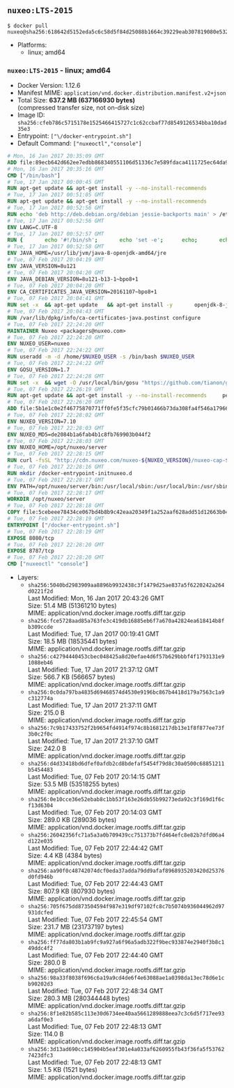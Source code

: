 ## `nuxeo:LTS-2015`

```console
$ docker pull nuxeo@sha256:618642d5152eda5c6c58d5f84d25088b1664c39229eab307819080e532dd62dc
```

-	Platforms:
	-	linux; amd64

### `nuxeo:LTS-2015` - linux; amd64

-	Docker Version: 1.12.6
-	Manifest MIME: `application/vnd.docker.distribution.manifest.v2+json`
-	Total Size: **637.2 MB (637166930 bytes)**  
	(compressed transfer size, not on-disk size)
-	Image ID: `sha256:cfeb786c5715178e1525466415727c1c62ccbaf77d8549126534bba10dad35e3`
-	Entrypoint: `["\/docker-entrypoint.sh"]`
-	Default Command: `["nuxeoctl","console"]`

```dockerfile
# Mon, 16 Jan 2017 20:35:09 GMT
ADD file:89ecb642d662ee7edbb868340551106d51336c7e589fdaca4111725ec64da957 in / 
# Mon, 16 Jan 2017 20:35:16 GMT
CMD ["/bin/bash"]
# Tue, 17 Jan 2017 00:00:45 GMT
RUN apt-get update && apt-get install -y --no-install-recommends 		ca-certificates 		curl 		wget 	&& rm -rf /var/lib/apt/lists/*
# Tue, 17 Jan 2017 00:51:05 GMT
RUN apt-get update && apt-get install -y --no-install-recommends 		bzip2 		unzip 		xz-utils 	&& rm -rf /var/lib/apt/lists/*
# Tue, 17 Jan 2017 00:52:56 GMT
RUN echo 'deb http://deb.debian.org/debian jessie-backports main' > /etc/apt/sources.list.d/jessie-backports.list
# Tue, 17 Jan 2017 00:52:56 GMT
ENV LANG=C.UTF-8
# Tue, 17 Jan 2017 00:52:57 GMT
RUN { 		echo '#!/bin/sh'; 		echo 'set -e'; 		echo; 		echo 'dirname "$(dirname "$(readlink -f "$(which javac || which java)")")"'; 	} > /usr/local/bin/docker-java-home 	&& chmod +x /usr/local/bin/docker-java-home
# Tue, 17 Jan 2017 00:52:58 GMT
ENV JAVA_HOME=/usr/lib/jvm/java-8-openjdk-amd64/jre
# Tue, 07 Feb 2017 20:04:19 GMT
ENV JAVA_VERSION=8u121
# Tue, 07 Feb 2017 20:04:20 GMT
ENV JAVA_DEBIAN_VERSION=8u121-b13-1~bpo8+1
# Tue, 07 Feb 2017 20:04:20 GMT
ENV CA_CERTIFICATES_JAVA_VERSION=20161107~bpo8+1
# Tue, 07 Feb 2017 20:04:41 GMT
RUN set -x 	&& apt-get update 	&& apt-get install -y 		openjdk-8-jre-headless="$JAVA_DEBIAN_VERSION" 		ca-certificates-java="$CA_CERTIFICATES_JAVA_VERSION" 	&& rm -rf /var/lib/apt/lists/* 	&& [ "$JAVA_HOME" = "$(docker-java-home)" ]
# Tue, 07 Feb 2017 20:04:43 GMT
RUN /var/lib/dpkg/info/ca-certificates-java.postinst configure
# Tue, 07 Feb 2017 22:24:20 GMT
MAINTAINER Nuxeo <packagers@nuxeo.com>
# Tue, 07 Feb 2017 22:24:20 GMT
ENV NUXEO_USER=nuxeo
# Tue, 07 Feb 2017 22:24:22 GMT
RUN useradd -m -d /home/$NUXEO_USER -s /bin/bash $NUXEO_USER
# Tue, 07 Feb 2017 22:24:22 GMT
ENV GOSU_VERSION=1.7
# Tue, 07 Feb 2017 22:24:28 GMT
RUN set -x 	&& wget -O /usr/local/bin/gosu "https://github.com/tianon/gosu/releases/download/$GOSU_VERSION/gosu-$(dpkg --print-architecture)" 	&& wget -O /usr/local/bin/gosu.asc "https://github.com/tianon/gosu/releases/download/$GOSU_VERSION/gosu-$(dpkg --print-architecture).asc" 	&& export GNUPGHOME="$(mktemp -d)" 	&& gpg --keyserver ha.pool.sks-keyservers.net --recv-keys B42F6819007F00F88E364FD4036A9C25BF357DD4 	&& gpg --batch --verify /usr/local/bin/gosu.asc /usr/local/bin/gosu 	&& rm -r "$GNUPGHOME" /usr/local/bin/gosu.asc 	&& chmod +x /usr/local/bin/gosu 	&& gosu nobody true
# Tue, 07 Feb 2017 22:26:19 GMT
RUN apt-get update && apt-get install -y --no-install-recommends     perl     locales     pwgen     imagemagick     ffmpeg2theora     ufraw     poppler-utils     libreoffice     libwpd-tools     exiftool     ghostscript  && rm -rf /var/lib/apt/lists/*
# Tue, 07 Feb 2017 22:26:20 GMT
ADD file:5b1e1c0e2f46775870771ff0fe5f35cfc79b01466b73da308fa4f546a1796610 in /etc/ImageMagick/policy.xml 
# Tue, 07 Feb 2017 22:28:02 GMT
ENV NUXEO_VERSION=7.10
# Tue, 07 Feb 2017 22:28:03 GMT
ENV NUXEO_MD5=de2084b1a6fab4b1c8fb769903b044f2
# Tue, 07 Feb 2017 22:28:03 GMT
ENV NUXEO_HOME=/opt/nuxeo/server
# Tue, 07 Feb 2017 22:28:15 GMT
RUN curl -fsSL "http://cdn.nuxeo.com/nuxeo-${NUXEO_VERSION}/nuxeo-cap-${NUXEO_VERSION}-tomcat.zip" -o /tmp/nuxeo-distribution-tomcat.zip     && echo "$NUXEO_MD5 /tmp/nuxeo-distribution-tomcat.zip" | md5sum -c -     && mkdir -p /tmp/nuxeo-distribution $(dirname $NUXEO_HOME)     && unzip -q -d /tmp/nuxeo-distribution /tmp/nuxeo-distribution-tomcat.zip     && DISTDIR=$(/bin/ls /tmp/nuxeo-distribution | head -n 1)     && mv /tmp/nuxeo-distribution/$DISTDIR $NUXEO_HOME     && sed -i -e "s/^org.nuxeo.distribution.package.*/org.nuxeo.distribution.package=docker/" $NUXEO_HOME/templates/common/config/distribution.properties     && rm -rf /tmp/nuxeo-distribution*     && sed -i "s/LAUNCHER_DEBUG /LAUNCHER_DEBUG -Djvmcheck=nofail /" $NUXEO_HOME/bin/nuxeoctl     && chmod +x $NUXEO_HOME/bin/*ctl $NUXEO_HOME/bin/*.sh
# Tue, 07 Feb 2017 22:28:16 GMT
RUN mkdir /docker-entrypoint-initnuxeo.d
# Tue, 07 Feb 2017 22:28:17 GMT
ENV PATH=/opt/nuxeo/server/bin:/usr/local/sbin:/usr/local/bin:/usr/sbin:/usr/bin:/sbin:/bin
# Tue, 07 Feb 2017 22:28:17 GMT
WORKDIR /opt/nuxeo/server
# Tue, 07 Feb 2017 22:28:18 GMT
COPY file:5cebeee78434ce067bd4b8b9c42eaa20349f1a252aaf628add51d12663b04917 in / 
# Tue, 07 Feb 2017 22:28:19 GMT
ENTRYPOINT ["/docker-entrypoint.sh"]
# Tue, 07 Feb 2017 22:28:19 GMT
EXPOSE 8080/tcp
# Tue, 07 Feb 2017 22:28:20 GMT
EXPOSE 8787/tcp
# Tue, 07 Feb 2017 22:28:20 GMT
CMD ["nuxeoctl" "console"]
```

-	Layers:
	-	`sha256:5040bd2983909aa8896b9932438c3f1479d25ae837a5f6220242a264d0221f2d`  
		Last Modified: Mon, 16 Jan 2017 20:43:26 GMT  
		Size: 51.4 MB (51361210 bytes)  
		MIME: application/vnd.docker.image.rootfs.diff.tar.gzip
	-	`sha256:fce5728aad85a763fe3c419db16885eb6f7a670a42824ea618414b8fb309ccde`  
		Last Modified: Tue, 17 Jan 2017 00:19:41 GMT  
		Size: 18.5 MB (18535441 bytes)  
		MIME: application/vnd.docker.image.rootfs.diff.tar.gzip
	-	`sha256:c42794440453cbec048425a8d20efae4d6f57b629bbbf4f1793131e91088eb46`  
		Last Modified: Tue, 17 Jan 2017 21:37:12 GMT  
		Size: 566.7 KB (566657 bytes)  
		MIME: application/vnd.docker.image.rootfs.diff.tar.gzip
	-	`sha256:0c0da797ba4835d69468574d4530e9196bc867b4418d179a7563c1a9c312774a`  
		Last Modified: Tue, 17 Jan 2017 21:37:11 GMT  
		Size: 215.0 B  
		MIME: application/vnd.docker.image.rootfs.diff.tar.gzip
	-	`sha256:7c9b17433752f2b9654fd4914f974c8b1681217db13e1f8f877ee73f3b0c2f0c`  
		Last Modified: Tue, 17 Jan 2017 21:37:10 GMT  
		Size: 242.0 B  
		MIME: application/vnd.docker.image.rootfs.diff.tar.gzip
	-	`sha256:d4d33418bd6dfef0afdb2cd8bdefaf5454f79d8c30a0500c68851211b5454483`  
		Last Modified: Tue, 07 Feb 2017 20:14:15 GMT  
		Size: 53.5 MB (53518255 bytes)  
		MIME: application/vnd.docker.image.rootfs.diff.tar.gzip
	-	`sha256:0e10cce36e52ebab8c1bb53f163e26db55b99273eda92c3f169d1f6cf13d6304`  
		Last Modified: Tue, 07 Feb 2017 20:14:03 GMT  
		Size: 289.0 KB (289036 bytes)  
		MIME: application/vnd.docker.image.rootfs.diff.tar.gzip
	-	`sha256:26042356fc71a5a3a0b709439cc751373b7fd464efc8e82b7dfd06a4d122e035`  
		Last Modified: Tue, 07 Feb 2017 22:44:42 GMT  
		Size: 4.4 KB (4384 bytes)  
		MIME: application/vnd.docker.image.rootfs.diff.tar.gzip
	-	`sha256:aa90f0c48742074dcf0eda37adda79dd9afaf8968935203420d25376d0fd946b`  
		Last Modified: Tue, 07 Feb 2017 22:44:43 GMT  
		Size: 807.9 KB (807930 bytes)  
		MIME: application/vnd.docker.image.rootfs.diff.tar.gzip
	-	`sha256:705f675dd873504594f987e319df97102fc8c7b5074b936044962d97931dcfed`  
		Last Modified: Tue, 07 Feb 2017 22:45:54 GMT  
		Size: 231.7 MB (231737197 bytes)  
		MIME: application/vnd.docker.image.rootfs.diff.tar.gzip
	-	`sha256:ff77da803b1ab9fc9a927a6f96a5adb322f9bec933874e2940f3b8c149ddc4f2`  
		Last Modified: Tue, 07 Feb 2017 22:44:40 GMT  
		Size: 280.0 B  
		MIME: application/vnd.docker.image.rootfs.diff.tar.gzip
	-	`sha256:98a33f8038f696c6a19a9cd4de6f4e63088ae1a0398da13ec78d6e1cb90202d3`  
		Last Modified: Tue, 07 Feb 2017 22:48:34 GMT  
		Size: 280.3 MB (280344448 bytes)  
		MIME: application/vnd.docker.image.rootfs.diff.tar.gzip
	-	`sha256:8f1e82b585c113e30d6734ee40aa5661289888eea7c3c6d5f717ee93a6daf0e3`  
		Last Modified: Tue, 07 Feb 2017 22:48:13 GMT  
		Size: 114.0 B  
		MIME: application/vnd.docker.image.rootfs.diff.tar.gzip
	-	`sha256:3d13ad690cc145904b5eaf301e4a033af6260955fb43f36fa5f537627423dfc3`  
		Last Modified: Tue, 07 Feb 2017 22:48:13 GMT  
		Size: 1.5 KB (1521 bytes)  
		MIME: application/vnd.docker.image.rootfs.diff.tar.gzip
